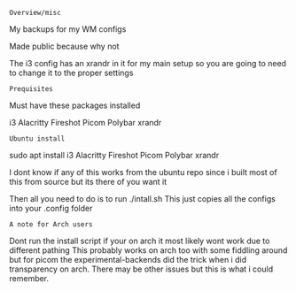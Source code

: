 	Overview/misc

My backups for my WM configs

Made public because why not

The i3 config has an xrandr in it for my main setup so you are going to need to change it to the proper settings

	Prequisites

Must have these packages installed

i3 Alacritty Fireshot Picom Polybar xrandr

	Ubuntu install

sudo apt install i3 Alacritty Fireshot Picom Polybar xrandr

I dont know if any of this works from the ubuntu repo since i built most of this from source but its there of you want it

Then all you need to do is to run ./intall.sh
This just copies all the configs into your .config folder

	A note for Arch users
Dont run the install script if your on arch it most likely wont work due to different pathing
This probably works on arch too with some fiddling around but for picom the experimental-backends did the trick when i did transparency on arch.
There may be other issues but this is what i could remember.
